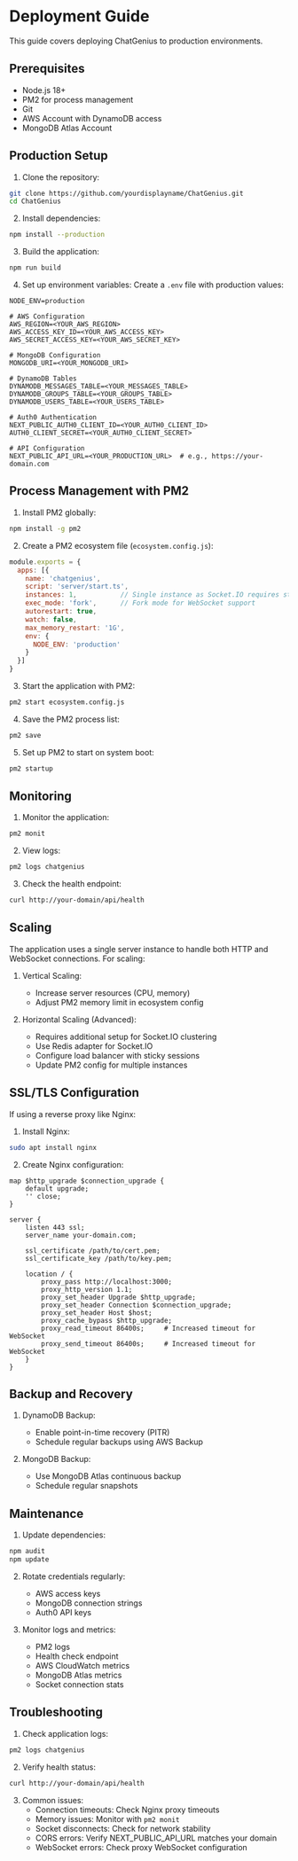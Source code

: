 # Deployment Guide

This guide covers deploying ChatGenius to production environments.

## Prerequisites

- Node.js 18+
- PM2 for process management
- Git
- AWS Account with DynamoDB access
- MongoDB Atlas Account

## Production Setup

1. Clone the repository:
```bash
git clone https://github.com/yourdisplayname/ChatGenius.git
cd ChatGenius
```

2. Install dependencies:
```bash
npm install --production
```

3. Build the application:
```bash
npm run build
```

4. Set up environment variables:
Create a `.env` file with production values:
```env
NODE_ENV=production

# AWS Configuration
AWS_REGION=<YOUR_AWS_REGION>
AWS_ACCESS_KEY_ID=<YOUR_AWS_ACCESS_KEY>
AWS_SECRET_ACCESS_KEY=<YOUR_AWS_SECRET_KEY>

# MongoDB Configuration
MONGODB_URI=<YOUR_MONGODB_URI>

# DynamoDB Tables
DYNAMODB_MESSAGES_TABLE=<YOUR_MESSAGES_TABLE>
DYNAMODB_GROUPS_TABLE=<YOUR_GROUPS_TABLE>
DYNAMODB_USERS_TABLE=<YOUR_USERS_TABLE>

# Auth0 Authentication
NEXT_PUBLIC_AUTH0_CLIENT_ID=<YOUR_AUTH0_CLIENT_ID>
AUTH0_CLIENT_SECRET=<YOUR_AUTH0_CLIENT_SECRET>

# API Configuration
NEXT_PUBLIC_API_URL=<YOUR_PRODUCTION_URL>  # e.g., https://your-domain.com
```

## Process Management with PM2

1. Install PM2 globally:
```bash
npm install -g pm2
```

2. Create a PM2 ecosystem file (`ecosystem.config.js`):
```javascript
module.exports = {
  apps: [{
    name: 'chatgenius',
    script: 'server/start.ts',
    instances: 1,           // Single instance as Socket.IO requires sticky sessions
    exec_mode: 'fork',      // Fork mode for WebSocket support
    autorestart: true,
    watch: false,
    max_memory_restart: '1G',
    env: {
      NODE_ENV: 'production'
    }
  }]
}
```

3. Start the application with PM2:
```bash
pm2 start ecosystem.config.js
```

4. Save the PM2 process list:
```bash
pm2 save
```

5. Set up PM2 to start on system boot:
```bash
pm2 startup
```

## Monitoring

1. Monitor the application:
```bash
pm2 monit
```

2. View logs:
```bash
pm2 logs chatgenius
```

3. Check the health endpoint:
```bash
curl http://your-domain/api/health
```

## Scaling

The application uses a single server instance to handle both HTTP and WebSocket connections. For scaling:

1. Vertical Scaling:
   - Increase server resources (CPU, memory)
   - Adjust PM2 memory limit in ecosystem config

2. Horizontal Scaling (Advanced):
   - Requires additional setup for Socket.IO clustering
   - Use Redis adapter for Socket.IO
   - Configure load balancer with sticky sessions
   - Update PM2 config for multiple instances

## SSL/TLS Configuration

If using a reverse proxy like Nginx:

1. Install Nginx:
```bash
sudo apt install nginx
```

2. Create Nginx configuration:
```nginx
map $http_upgrade $connection_upgrade {
    default upgrade;
    '' close;
}

server {
    listen 443 ssl;
    server_name your-domain.com;

    ssl_certificate /path/to/cert.pem;
    ssl_certificate_key /path/to/key.pem;

    location / {
        proxy_pass http://localhost:3000;
        proxy_http_version 1.1;
        proxy_set_header Upgrade $http_upgrade;
        proxy_set_header Connection $connection_upgrade;
        proxy_set_header Host $host;
        proxy_cache_bypass $http_upgrade;
        proxy_read_timeout 86400s;     # Increased timeout for WebSocket
        proxy_send_timeout 86400s;     # Increased timeout for WebSocket
    }
}
```

## Backup and Recovery

1. DynamoDB Backup:
   - Enable point-in-time recovery (PITR)
   - Schedule regular backups using AWS Backup

2. MongoDB Backup:
   - Use MongoDB Atlas continuous backup
   - Schedule regular snapshots

## Maintenance

1. Update dependencies:
```bash
npm audit
npm update
```

2. Rotate credentials regularly:
   - AWS access keys
   - MongoDB connection strings
   - Auth0 API keys

3. Monitor logs and metrics:
   - PM2 logs
   - Health check endpoint
   - AWS CloudWatch metrics
   - MongoDB Atlas metrics
   - Socket connection stats

## Troubleshooting

1. Check application logs:
```bash
pm2 logs chatgenius
```

2. Verify health status:
```bash
curl http://your-domain/api/health
```

3. Common issues:
   - Connection timeouts: Check Nginx proxy timeouts
   - Memory issues: Monitor with `pm2 monit`
   - Socket disconnects: Check for network stability
   - CORS errors: Verify NEXT_PUBLIC_API_URL matches your domain
   - WebSocket errors: Check proxy WebSocket configuration
``` 